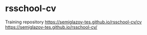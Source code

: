 # rsschool-cv
Training repository
https://semiglazov-tes.github.io/rsschool-cv/cv
https://semiglazov-tes.github.io/rsschool-cv/
